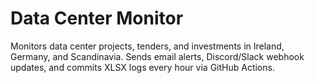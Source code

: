 # Data Center Monitor

Monitors data center projects, tenders, and investments in Ireland, Germany, and Scandinavia.
Sends email alerts, Discord/Slack webhook updates, and commits XLSX logs every hour via GitHub Actions.
